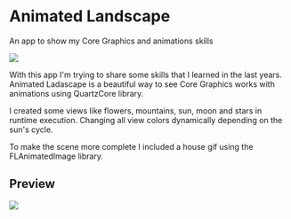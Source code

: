 # Animated Landscape
An app to show my Core Graphics and animations skills 

![](https://i.imgur.com/YvlIxJ7.png)

With this app I'm trying to share some skills that I learned in the last years.
Animated Ladascape is a beautiful way to see Core Graphics works with animations using QuartzCore library.

I created some views like flowers, mountains, sun, moon and stars in runtime execution. Changing all view colors dynamically depending on the sun's cycle.

To make the scene more complete I included a house gif using the FLAnimatedImage library.

## Preview

![](https://media.giphy.com/media/2vlSxm53I5knmXwpHn/giphy.gif)
